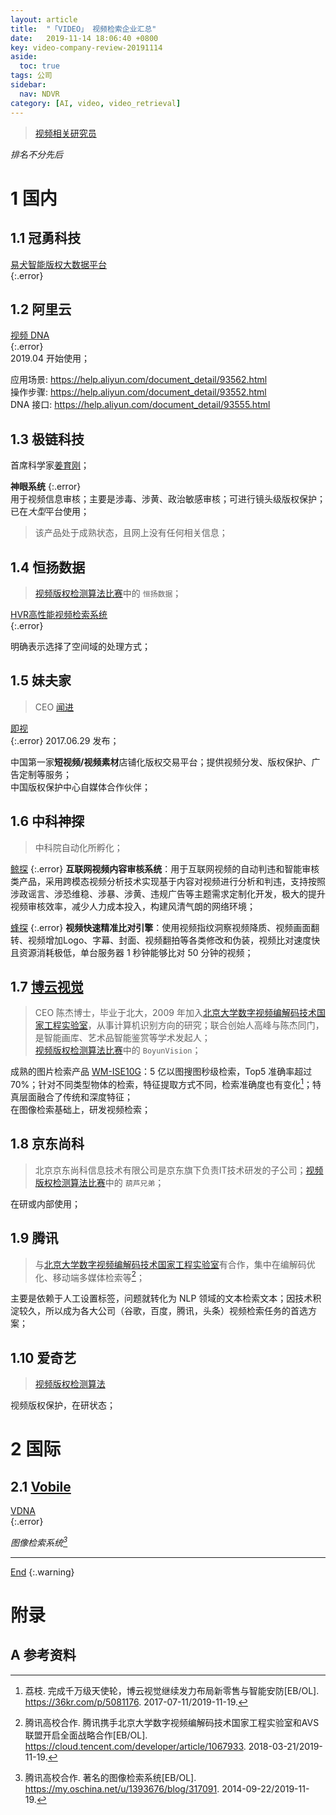 ```yaml
---
layout: article
title:  "「VIDEO」 视频检索企业汇总"
date:   2019-11-14 18:06:40 +0800
key: video-company-review-20191114
aside:
  toc: true
tags: 公司
sidebar:
  nav: NDVR
category: [AI, video, video_retrieval]
---
```

<span id='head'></span>  
>[视频相关研究员](/ai/video/video_retrieval/2019/11/15/scientist.html)     


<!--more-->
*排名不分先后*  

# 1 国内
## 1.1 冠勇科技
[易犬智能版权大数据平台](http://www.firstbrave.com/#home)    
{:.error}  

## 1.2 阿里云
[视频 DNA](https://ai.aliyun.com/vi/dna)    
{:.error}  
2019.04 开始使用；    

应用场景: <https://help.aliyun.com/document_detail/93562.html>     
操作步骤: <https://help.aliyun.com/document_detail/93552.html>     
DNA 接口: <https://help.aliyun.com/document_detail/93555.html>     

## 1.3 极链科技
首席科学家[姜育刚](/ai/video/video_retrieval/2019/11/15/scientist.html#11-姜育刚)；   

**神眼系统**
{:.error}  
用于视频信息审核；主要是涉毒、涉黄、政治敏感审核；可进行镜头级版权保护；     
已在*大型*平台使用；     
>该产品处于成熟状态，且网上没有任何相关信息；      

## 1.4 恒扬数据
>[视频版权检测算法比赛](https://www.datafountain.cn/competitions/354)中的 `恒扬数据`；      

[HVR高性能视频检索系统](http://www.semptian.com/proinfo/155.html)     
{:.error}

明确表示选择了空间域的处理方式；    

## 1.5 妹夫家
>CEO [闻进](https://baike.baidu.com/item/%E5%A6%B9%E5%A4%AB%E5%AE%B6)    

[即视](http://www.geesee.com/)    
{:.error}
2017.06.29 发布；     

中国第一家**短视频/视频素材**店铺化版权交易平台；提供视频分发、版权保护、广告定制等服务；      
中国版权保护中心自媒体合作伙伴；    

## 1.6 中科神探
>中科院自动化所孵化；    

[鲸探](http://www.cas-st.com/product-whale.html)
{:.error}
**互联网视频内容审核系统**：用于互联网视频的自动判违和智能审核类产品，采用跨模态视频分析技术实现基于内容对视频进行分析和判违，支持按照涉政谣言、涉恐维稳、涉暴、涉黄、违规广告等主题需求定制化开发，极大的提升视频审核效率，减少人力成本投入，构建风清气朗的网络环境；      

[蜂探](http://www.cas-st.com/product-bee.html)
{:.error}
**视频快速精准比对引擎**：使用视频指纹洞察视频降质、视频画面翻转、视频增加Logo、字幕、封面、视频翻拍等各类修改和伪装，视频比对速度快且资源消耗极低，单台服务器 1 秒钟能够比对 50 分钟的视频；         

## 1.7 [博云视觉](http://www.boyunvision.com.cn/)
>CEO 陈杰博士，毕业于北大，2009 年加入[北京大学数字视频编解码技术国家工程实验室](/ai/video/video_retrieval/2019/11/15/scientist.html#14NELVT)，从事计算机识别方向的研究；联合创始人高峰与陈杰同门，是智能画库、艺术品智能鉴赏等学术发起人；      
[视频版权检测算法比赛](https://www.datafountain.cn/competitions/354)中的 `BoyunVision`；      

成熟的图片检索产品 [WM-ISE10G](http://www.boyunvision.com.cn/mapsearch.html)：5 亿以图搜图秒级检索，Top5 准确率超过 70%；针对不同类型物体的检索，特征提取方式不同，检索准确度也有变化[^1]；特真层面融合了传统和深度特征；        
在图像检索基础上，研发视频检索；   

## 1.8 京东尚科
>北京京东尚科信息技术有限公司是京东旗下负责IT技术研发的子公司；[视频版权检测算法比赛](https://www.datafountain.cn/competitions/354)中的 `葫芦兄弟`；      

在研或内部使用；   

## 1.9 腾讯
>与[北京大学数字视频编解码技术国家工程实验室](/ai/video/video_retrieval/2019/11/15/scientist.html#14NELVT)有合作，集中在编解码优化、移动端多媒体检索等[^2]；     

主要是依赖于人工设置标签，问题就转化为 NLP 领域的文本检索文本；因技术积淀较久，所以成为各大公司（谷歌，百度，腾讯，头条）视频检索任务的首选方案；

## 1.10 爱奇艺
>[视频版权检测算法](https://www.datafountain.cn/competitions/354)    

视频版权保护，在研状态；   


# 2 国际
## 2.1 [Vobile](http://www.vobilegroup.com/)     
[VDNA](http://www.vobilegroup.com/technology)    
{:.error}  

*图像检索系统[^3]*    

-------------------  
[End](#head)
{:.warning}  


# 附录


## A 参考资料
[^1]: 荔枝. 完成千万级天使轮，博云视觉继续发力布局新零售与智能安防[EB/OL]. <https://36kr.com/p/5081176>. 2017-07-11/2019-11-19.        
[^2]: 腾讯高校合作. 腾讯携手北京大学数字视频编解码技术国家工程实验室和AVS联盟开启全面战略合作[EB/OL]. <https://cloud.tencent.com/developer/article/1067933>. 2018-03-21/2019-11-19.        
[^3]: 腾讯高校合作. 著名的图像检索系统[EB/OL]. <https://my.oschina.net/u/1393676/blog/317091>. 2014-09-22/2019-11-19.        
